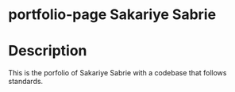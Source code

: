 # portfolio-page Sakariye Sabrie
# Description
This is the porfolio of Sakariye Sabrie with a codebase that follows standards.
